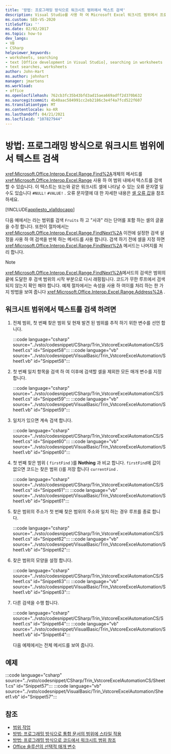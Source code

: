```yaml
---
title: '방법: 프로그래밍 방식으로 워크시트 범위에서 텍스트 검색'
description: Visual Studio를 사용 하 여 Microsoft Excel 워크시트 범위에서 프로그래밍 방식으로 텍스트를 검색 하는 방법을 알아봅니다.
ms.custom: SEO-VS-2020
titleSuffix: ''
ms.date: 02/02/2017
ms.topic: how-to
dev_langs:
- VB
- CSharp
helpviewer_keywords:
- worksheets, searching
- text [Office development in Visual Studio], searching in worksheets
- text searches, worksheets
author: John-Hart
ms.author: johnhart
manager: jmartens
ms.workload:
- office
ms.openlocfilehash: 762cb3fc35b43bfd3ad15aea669adff2d370b632
ms.sourcegitcommit: 4b40aac584991cc2eb2186c3e4f4a7fcd522f607
ms.translationtype: MT
ms.contentlocale: ko-KR
ms.lasthandoff: 04/21/2021
ms.locfileid: "107827944"
---
```

# <a name="how-to-programmatically-search-for-text-in-worksheet-ranges"></a>방법: 프로그래밍 방식으로 워크시트 범위에서 텍스트 검색
  <xref:Microsoft.Office.Interop.Excel.Range.Find%2A>개체의 메서드를 <xref:Microsoft.Office.Interop.Excel.Range> 사용 하 여 범위 내에서 텍스트를 검색할 수 있습니다. 이 텍스트는 또는와 같은 워크시트 셀에 나타날 수 있는 오류 문자열 일 수도 있습니다 `#NULL!` `#VALUE!` . 오류 문자열에 대 한 자세한 내용은 [셀 오류 값](/office/vba/excel/Concepts/Cells-and-Ranges/cell-error-values)을 참조 하세요.

 [!INCLUDE[appliesto_xlalldocapp](../vsto/includes/appliesto-xlalldocapp-md.md)]

 다음 예에서는 라는 범위를 검색 `Fruits` 하 고 "사과" 라는 단어를 포함 하는 셀의 글꼴을 수정 합니다. 또한이 절차에서는 <xref:Microsoft.Office.Interop.Excel.Range.FindNext%2A> 이전에 설정한 검색 설정을 사용 하 여 검색을 반복 하는 메서드를 사용 합니다. 검색 하기 전에 셀을 지정 하면 <xref:Microsoft.Office.Interop.Excel.Range.FindNext%2A> 메서드는 나머지를 처리 합니다.

> [!NOTE]
> <xref:Microsoft.Office.Interop.Excel.Range.FindNext%2A>메서드의 검색은 범위의 끝에 도달한 후 검색 범위의 시작 부분으로 다시 래핑됩니다. 코드가 무한 루프에서 검색 되지 않는지 확인 해야 합니다. 예제 절차에서는 속성을 사용 하 여이를 처리 하는 한 가지 방법을 보여 줍니다 <xref:Microsoft.Office.Interop.Excel.Range.Address%2A> .

## <a name="to-search-for-text-in-a-worksheet-range"></a>워크시트 범위에서 텍스트를 검색 하려면

1. 전체 범위, 첫 번째 찾은 범위 및 현재 발견 된 범위를 추적 하기 위한 변수를 선언 합니다.

    :::code language="csharp" source="../vsto/codesnippet/CSharp/Trin_VstcoreExcelAutomationCS/Sheet1.cs" id="Snippet58":::
    :::code language="vb" source="../vsto/codesnippet/VisualBasic/Trin_VstcoreExcelAutomation/Sheet1.vb" id="Snippet58":::

2. 첫 번째 일치 항목을 검색 하 여 이후에 검색할 셀을 제외한 모든 매개 변수를 지정 합니다.

    :::code language="csharp" source="../vsto/codesnippet/CSharp/Trin_VstcoreExcelAutomationCS/Sheet1.cs" id="Snippet59":::
    :::code language="vb" source="../vsto/codesnippet/VisualBasic/Trin_VstcoreExcelAutomation/Sheet1.vb" id="Snippet59":::

3. 일치가 있으면 계속 검색 합니다.

    :::code language="csharp" source="../vsto/codesnippet/CSharp/Trin_VstcoreExcelAutomationCS/Sheet1.cs" id="Snippet60":::
    :::code language="vb" source="../vsto/codesnippet/VisualBasic/Trin_VstcoreExcelAutomation/Sheet1.vb" id="Snippet60":::

4. 첫 번째 찾은 범위 ( `firstFind` )를 **Nothing** 과 비교 합니다. `firstFind`에 값이 없으면 코드는 찾은 범위 ()를 저장 합니다 `currentFind` .

    :::code language="csharp" source="../vsto/codesnippet/CSharp/Trin_VstcoreExcelAutomationCS/Sheet1.cs" id="Snippet61":::
    :::code language="vb" source="../vsto/codesnippet/VisualBasic/Trin_VstcoreExcelAutomation/Sheet1.vb" id="Snippet61":::

5. 찾은 범위의 주소가 첫 번째 찾은 범위의 주소와 일치 하는 경우 루프를 종료 합니다.

    :::code language="csharp" source="../vsto/codesnippet/CSharp/Trin_VstcoreExcelAutomationCS/Sheet1.cs" id="Snippet62":::
    :::code language="vb" source="../vsto/codesnippet/VisualBasic/Trin_VstcoreExcelAutomation/Sheet1.vb" id="Snippet62":::

6. 찾은 범위의 모양을 설정 합니다.

    :::code language="csharp" source="../vsto/codesnippet/CSharp/Trin_VstcoreExcelAutomationCS/Sheet1.cs" id="Snippet63":::
    :::code language="vb" source="../vsto/codesnippet/VisualBasic/Trin_VstcoreExcelAutomation/Sheet1.vb" id="Snippet63":::

7. 다른 검색을 수행 합니다.

    :::code language="csharp" source="../vsto/codesnippet/CSharp/Trin_VstcoreExcelAutomationCS/Sheet1.cs" id="Snippet64":::
    :::code language="vb" source="../vsto/codesnippet/VisualBasic/Trin_VstcoreExcelAutomation/Sheet1.vb" id="Snippet64":::

   다음 예제에서는 전체 메서드를 보여 줍니다.

## <a name="example"></a>예제
 :::code language="csharp" source="../vsto/codesnippet/CSharp/Trin_VstcoreExcelAutomationCS/Sheet1.cs" id="Snippet57":::
 :::code language="vb" source="../vsto/codesnippet/VisualBasic/Trin_VstcoreExcelAutomation/Sheet1.vb" id="Snippet57":::

## <a name="see-also"></a>참조
- [범위 작업](../vsto/working-with-ranges.md)
- [방법: 프로그래밍 방식으로 통합 문서의 범위에 스타일 적용](../vsto/how-to-programmatically-apply-styles-to-ranges-in-workbooks.md)
- [방법: 프로그래밍 방식으로 코드에서 워크시트 범위 참조](../vsto/how-to-programmatically-refer-to-worksheet-ranges-in-code.md)
- [Office 솔루션의 선택적 매개 변수](../vsto/optional-parameters-in-office-solutions.md)
